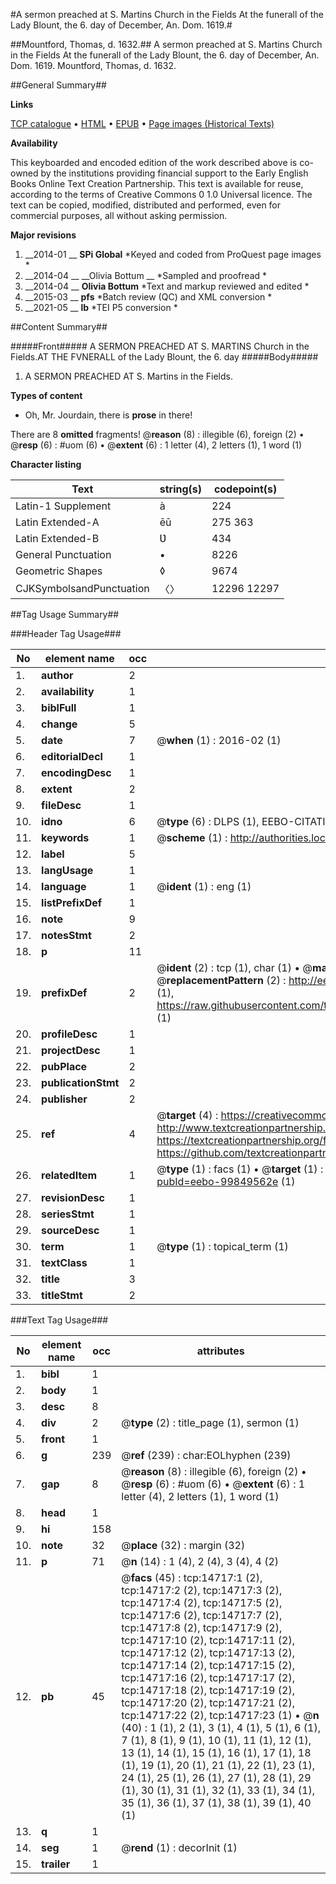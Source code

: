 #A sermon preached at S. Martins Church in the Fields At the funerall of the Lady Blount, the 6. day of December, An. Dom. 1619.#

##Mountford, Thomas, d. 1632.##
A sermon preached at S. Martins Church in the Fields At the funerall of the Lady Blount, the 6. day of December, An. Dom. 1619.
Mountford, Thomas, d. 1632.

##General Summary##

**Links**

[TCP catalogue](http://www.ota.ox.ac.uk/tcp/)  • 
[HTML](http://tei.it.ox.ac.uk/tcp/Texts-HTML/free/B14/B14862.html)  • 
[EPUB](http://tei.it.ox.ac.uk/tcp/Texts-EPUB/free/B14/B14862.epub) • 
[Page images (Historical Texts)](https://historicaltexts.jisc.ac.uk/eebo-99849562e)

**Availability**

This keyboarded and encoded edition of the work described above is co-owned by the
    institutions providing financial support to the Early English Books Online Text Creation
    Partnership. This text is available for reuse, according to the terms of  Creative Commons 0 1.0 Universal
    licence. The text can be copied, modified, distributed and performed, even for commercial
    purposes, all without asking permission.

**Major revisions**

1. __2014-01 __ __SPi Global__ *Keyed and coded from ProQuest page images *
1. __2014-04 __ __Olivia Bottum __ *Sampled and proofread *
1. __2014-04 __ __Olivia Bottum__ *Text and markup reviewed and edited *
1. __2015-03 __ __pfs__ *Batch review (QC) and XML conversion *
1. __2021-05 __ __lb__ *TEI P5 conversion *

##Content Summary##

#####Front#####
A SERMON PREACHED AT S. MARTINS Church in the Fields.AT THE FVNERALL of the Lady Blount, the 6. day 
#####Body#####

1. A SERMON PREACHED AT S. Martins in the Fields.

**Types of content**

  * Oh, Mr. Jourdain, there is **prose** in there!

There are 8 **omitted** fragments! 
 @__reason__ (8) : illegible (6), foreign (2)  •  @__resp__ (6) : #uom (6)  •  @__extent__ (6) : 1 letter (4), 2 letters (1), 1 word (1)

**Character listing**


|Text|string(s)|codepoint(s)|
|---|---|---|
|Latin-1 Supplement|à|224|
|Latin Extended-A|ēū|275 363|
|Latin Extended-B|Ʋ|434|
|General Punctuation|•|8226|
|Geometric Shapes|◊|9674|
|CJKSymbolsandPunctuation|〈〉|12296 12297|

##Tag Usage Summary##

###Header Tag Usage###

|No|element name|occ|attributes|
|---|---|---|---|
|1.|__author__|2||
|2.|__availability__|1||
|3.|__biblFull__|1||
|4.|__change__|5||
|5.|__date__|7| @__when__ (1) : 2016-02 (1)|
|6.|__editorialDecl__|1||
|7.|__encodingDesc__|1||
|8.|__extent__|2||
|9.|__fileDesc__|1||
|10.|__idno__|6| @__type__ (6) : DLPS (1), EEBO-CITATION (1), VID (1), EEBO-PROQUEST (1), STC (2)|
|11.|__keywords__|1| @__scheme__ (1) : http://authorities.loc.gov/ (1)|
|12.|__label__|5||
|13.|__langUsage__|1||
|14.|__language__|1| @__ident__ (1) : eng (1)|
|15.|__listPrefixDef__|1||
|16.|__note__|9||
|17.|__notesStmt__|2||
|18.|__p__|11||
|19.|__prefixDef__|2| @__ident__ (2) : tcp (1), char (1)  •  @__matchPattern__ (2) : ([0-9\-]+):([0-9IVX]+) (1), (.+) (1)  •  @__replacementPattern__ (2) : http://eebo.chadwyck.com/downloadtiff?vid=$1&page=$2 (1), https://raw.githubusercontent.com/textcreationpartnership/Texts/master/tcpchars.xml#$1 (1)|
|20.|__profileDesc__|1||
|21.|__projectDesc__|1||
|22.|__pubPlace__|2||
|23.|__publicationStmt__|2||
|24.|__publisher__|2||
|25.|__ref__|4| @__target__ (4) : https://creativecommons.org/publicdomain/zero/1.0/ (1), http://www.textcreationpartnership.org/docs/. (1), https://textcreationpartnership.org/faq/#faq05 (1), https://github.com/textcreationpartnership (1)|
|26.|__relatedItem__|1| @__type__ (1) : facs (1)  •  @__target__ (1) : https://data.historicaltexts.jisc.ac.uk/view?pubId=eebo-99849562e (1)|
|27.|__revisionDesc__|1||
|28.|__seriesStmt__|1||
|29.|__sourceDesc__|1||
|30.|__term__|1| @__type__ (1) : topical_term (1)|
|31.|__textClass__|1||
|32.|__title__|3||
|33.|__titleStmt__|2||


###Text Tag Usage###

|No|element name|occ|attributes|
|---|---|---|---|
|1.|__bibl__|1||
|2.|__body__|1||
|3.|__desc__|8||
|4.|__div__|2| @__type__ (2) : title_page (1), sermon (1)|
|5.|__front__|1||
|6.|__g__|239| @__ref__ (239) : char:EOLhyphen (239)|
|7.|__gap__|8| @__reason__ (8) : illegible (6), foreign (2)  •  @__resp__ (6) : #uom (6)  •  @__extent__ (6) : 1 letter (4), 2 letters (1), 1 word (1)|
|8.|__head__|1||
|9.|__hi__|158||
|10.|__note__|32| @__place__ (32) : margin (32)|
|11.|__p__|71| @__n__ (14) : 1 (4), 2 (4), 3 (4), 4 (2)|
|12.|__pb__|45| @__facs__ (45) : tcp:14717:1 (2), tcp:14717:2 (2), tcp:14717:3 (2), tcp:14717:4 (2), tcp:14717:5 (2), tcp:14717:6 (2), tcp:14717:7 (2), tcp:14717:8 (2), tcp:14717:9 (2), tcp:14717:10 (2), tcp:14717:11 (2), tcp:14717:12 (2), tcp:14717:13 (2), tcp:14717:14 (2), tcp:14717:15 (2), tcp:14717:16 (2), tcp:14717:17 (2), tcp:14717:18 (2), tcp:14717:19 (2), tcp:14717:20 (2), tcp:14717:21 (2), tcp:14717:22 (2), tcp:14717:23 (1)  •  @__n__ (40) : 1 (1), 2 (1), 3 (1), 4 (1), 5 (1), 6 (1), 7 (1), 8 (1), 9 (1), 10 (1), 11 (1), 12 (1), 13 (1), 14 (1), 15 (1), 16 (1), 17 (1), 18 (1), 19 (1), 20 (1), 21 (1), 22 (1), 23 (1), 24 (1), 25 (1), 26 (1), 27 (1), 28 (1), 29 (1), 30 (1), 31 (1), 32 (1), 33 (1), 34 (1), 35 (1), 36 (1), 37 (1), 38 (1), 39 (1), 40 (1)|
|13.|__q__|1||
|14.|__seg__|1| @__rend__ (1) : decorInit (1)|
|15.|__trailer__|1||

